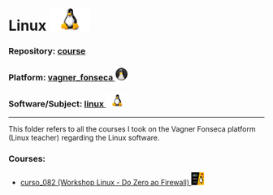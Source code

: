 # Linux   <img src="https://github.com/PedroHeeger/main/blob/main/0-aux/logos/software/linux.png" alt="linux" width="auto" height="45">

### Repository: [course](../../../)
### Platform: <a href="../">vagner_fonseca   <img src="https://github.com/PedroHeeger/main/blob/main/0-aux/logos/plataforma/vagner_fonseca.png" alt="vagner_fonseca" width="auto" height="25"></a>
### Software/Subject: <a href="./">linux  <img src="https://github.com/PedroHeeger/main/blob/main/0-aux/logos/software/linux.png" alt="linux" width="auto" height="25"></a>

---

This folder refers to all the courses I took on the Vagner Fonseca platform (Linux teacher) regarding the Linux software.

### Courses:
- <a href="./curso_082">curso_082 (Workshop Linux - Do Zero ao Firewall)   <img src="./curso_082/0-aux/logo_course.jpeg" alt="curso_082" width="auto" height="25"></a>